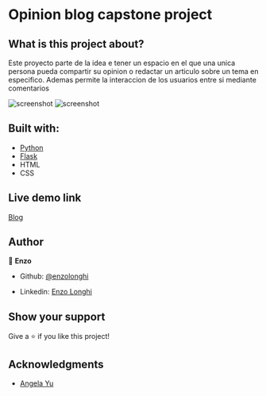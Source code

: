 
# Opinion blog capstone project

## What is this project about? 

Este proyecto parte de la idea e tener un espacio en el que una unica persona pueda compartir su opinion o redactar un articulo sobre un tema en especifico. Ademas permite la interaccion de los usuarios entre si mediante comentarios

![screenshot](static/img/Screenshot(11).png)
![screenshot](static/img/Screenshot(13).png)

## Built with: 

- [Python](https://www.python.org/)
- [Flask](https://flask.palletsprojects.com/en/2.2.x/)
- HTML
- CSS

## Live demo link

[Blog](https://enzo-blog-proyect.onrender.com)


## Author 

👤 **Enzo**
​

- Github: [@enzolonghi](https://github.com/enzolonghi)

- Linkedin: [Enzo Longhi](https://www.linkedin.com/in/enzolonghi/)


## Show your support

Give a ⭐️ if you like this project!
​

## Acknowledgments

- [Angela Yu](https://gist.github.com/angelabauer)
